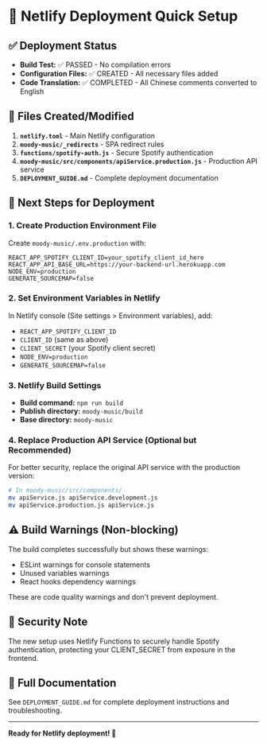 # 🚀 Netlify Deployment Quick Setup

## ✅ Deployment Status
- **Build Test:** ✅ PASSED - No compilation errors
- **Configuration Files:** ✅ CREATED - All necessary files added
- **Code Translation:** ✅ COMPLETED - All Chinese comments converted to English

## 📁 Files Created/Modified

1. **`netlify.toml`** - Main Netlify configuration
2. **`moody-music/_redirects`** - SPA redirect rules
3. **`functions/spotify-auth.js`** - Secure Spotify authentication
4. **`moody-music/src/components/apiService.production.js`** - Production API service
5. **`DEPLOYMENT_GUIDE.md`** - Complete deployment documentation

## 🎯 Next Steps for Deployment

### 1. Create Production Environment File
Create `moody-music/.env.production` with:
```env
REACT_APP_SPOTIFY_CLIENT_ID=your_spotify_client_id_here
REACT_APP_API_BASE_URL=https://your-backend-url.herokuapp.com
NODE_ENV=production
GENERATE_SOURCEMAP=false
```

### 2. Set Environment Variables in Netlify
In Netlify console (Site settings > Environment variables), add:
- `REACT_APP_SPOTIFY_CLIENT_ID`
- `CLIENT_ID` (same as above)
- `CLIENT_SECRET` (your Spotify client secret)
- `NODE_ENV=production`
- `GENERATE_SOURCEMAP=false`

### 3. Netlify Build Settings
- **Build command:** `npm run build`
- **Publish directory:** `moody-music/build`
- **Base directory:** `moody-music`

### 4. Replace Production API Service (Optional but Recommended)
For better security, replace the original API service with the production version:

```bash
# In moody-music/src/components/
mv apiService.js apiService.development.js
mv apiService.production.js apiService.js
```

## ⚠️ Build Warnings (Non-blocking)
The build completes successfully but shows these warnings:
- ESLint warnings for console statements
- Unused variables warnings
- React hooks dependency warnings

These are code quality warnings and don't prevent deployment.

## 🔗 Security Note
The new setup uses Netlify Functions to securely handle Spotify authentication, protecting your CLIENT_SECRET from exposure in the frontend.

## 📖 Full Documentation
See `DEPLOYMENT_GUIDE.md` for complete deployment instructions and troubleshooting.

---
**Ready for Netlify deployment! 🎵** 